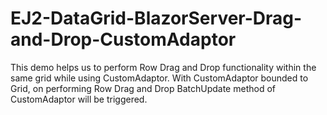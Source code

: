 # EJ2-DataGrid-BlazorServer-Drag-and-Drop-CustomAdaptor
This demo helps us to perform Row Drag and Drop functionality within the same grid while using CustomAdaptor.  With CustomAdaptor bounded to Grid, on performing Row Drag and Drop  BatchUpdate method of CustomAdaptor will be triggered. 
